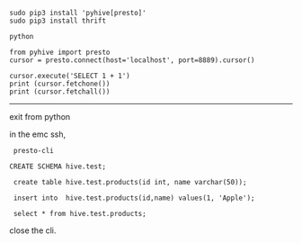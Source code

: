 ```
sudo pip3 install 'pyhive[presto]'
sudo pip3 install thrift

```

```
python
```

```
from pyhive import presto
cursor = presto.connect(host='localhost', port=8889).cursor()

cursor.execute('SELECT 1 + 1')
print (cursor.fetchone())
print (cursor.fetchall())

```

---

exit from python

in the emc ssh,

```
 presto-cli
```

```
CREATE SCHEMA hive.test;

 create table hive.test.products(id int, name varchar(50));
 
 insert into  hive.test.products(id,name) values(1, 'Apple');
 
 select * from hive.test.products;
```

close the cli.

